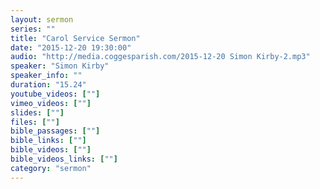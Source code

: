 ```yaml
---
layout: sermon
series: ""
title: "Carol Service Sermon"
date: "2015-12-20 19:30:00"
audio: "http://media.coggesparish.com/2015-12-20 Simon Kirby-2.mp3"
speaker: "Simon Kirby"
speaker_info: ""
duration: "15.24"
youtube_videos: [""]
vimeo_videos: [""]
slides: [""]
files: [""]
bible_passages: [""]
bible_links: [""]
bible_videos: [""]
bible_videos_links: [""]
category: "sermon"
---
```

